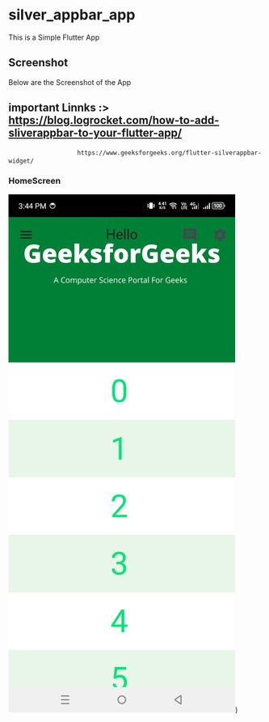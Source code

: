 # silver_appbar_app

This is a Simple Flutter App

## Screenshot

Below are the Screenshot of the App

## important Linnks :> https://blog.logrocket.com/how-to-add-sliverappbar-to-your-flutter-app/
                       https://www.geeksforgeeks.org/flutter-silverappbar-widget/

### HomeScreen
![HomeScreen](assets/images/silverAppBar.jpg))





